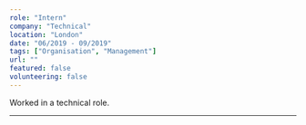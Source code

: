 ```yaml
---
role: "Intern"
company: "Technical"
location: "London"
date: "06/2019 - 09/2019"
tags: ["Organisation", "Management"]
url: ""
featured: false
volunteering: false
---
```


Worked in a technical role.

---
